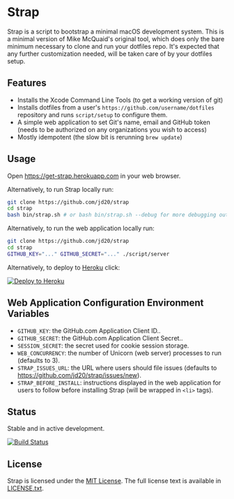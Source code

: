 # Strap
Strap is a script to bootstrap a minimal macOS development system. This is a minimal version of Mike McQuaid's original tool, which does only the bare minimum necessary to clone and run your dotfiles repo. It's expected that any further customization needed, will be taken care of by your dotfiles setup.

## Features
- Installs the Xcode Command Line Tools (to get a working version of git)
- Installs dotfiles from a user's `https://github.com/username/dotfiles` repository and runs `script/setup` to configure them.
- A simple web application to set Git's name, email and GitHub token (needs to be authorized on any organizations you wish to access)
- Mostly idempotent (the slow bit is rerunning `brew update`)

## Usage
Open https://get-strap.herokuapp.com in your web browser.

Alternatively, to run Strap locally run:
```bash
git clone https://github.com/jd20/strap
cd strap
bash bin/strap.sh # or bash bin/strap.sh --debug for more debugging output
```

Alternatively, to run the web application locally run:
```bash
git clone https://github.com/jd20/strap
cd strap
GITHUB_KEY="..." GITHUB_SECRET="..." ./script/server
```

Alternatively, to deploy to [Heroku](https://www.heroku.com) click:

[![Deploy to Heroku](https://www.herokucdn.com/deploy/button.svg)](https://heroku.com/deploy)

## Web Application Configuration Environment Variables
- `GITHUB_KEY`: the GitHub.com Application Client ID..
- `GITHUB_SECRET`: the GitHub.com Application Client Secret..
- `SESSION_SECRET`: the secret used for cookie session storage.
- `WEB_CONCURRENCY`: the number of Unicorn (web server) processes to run (defaults to 3).
- `STRAP_ISSUES_URL`: the URL where users should file issues (defaults to https://github.com/jd20/strap/issues/new).
- `STRAP_BEFORE_INSTALL`: instructions displayed in the web application for users to follow before installing Strap (will be wrapped in `<li>` tags).

## Status
Stable and in active development.

[![Build Status](https://travis-ci.org/jd20/strap.svg)](https://travis-ci.org/jd20/strap)

## License
Strap is licensed under the [MIT License](http://en.wikipedia.org/wiki/MIT_License).
The full license text is available in [LICENSE.txt](https://github.com/jd20/strap/blob/master/LICENSE.txt).

